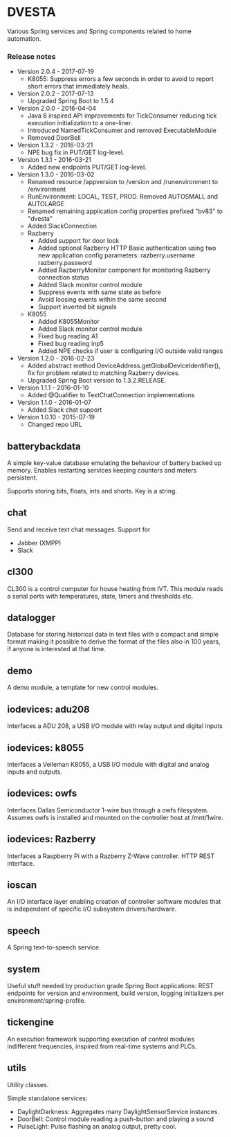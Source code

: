 # DVESTA

Various Spring services and Spring components related to home automation.

### Release notes
* Version 2.0.4 - 2017-07-19
    * K8055: Suppress errors a few seconds in order to avoid to report short errors that immediately heals.
* Version 2.0.2 - 2017-07-13
    * Upgraded Spring Boot to 1.5.4
* Version 2.0.0 - 2016-04-04
    * Java 8 inspired API improvements for TickConsumer reducing tick execution initialization to a one-liner.
    * Introduced NamedTickConsumer and removed ExecutableModule
    * Removed DoorBell
* Version 1.3.2 - 2016-03-21
    * NPE bug fix in PUT/GET log-level.
* Version 1.3.1 - 2016-03-21
    * Added new endpoints PUT/GET log-level.
* Version 1.3.0 - 2016-03-02
    * Renamed resource /appversion to /version and /runenvironment to /environment
    * RunEnvironment: LOCAL, TEST, PROD. Removed AUTOSMALL and AUTOLARGE
    * Renamed remaining application config properties prefixed "bv83" to "dvesta"
    * Added SlackConnection
    * Razberry
      * Added support for door lock
      * Added optional Razberry HTTP Basic authentication using two new application config parameters:
        razberry.username
        razberry.password 
      * Added RazberryMonitor component for monitoring Razberry connection status
      * Added Slack monitor control module
      * Suppress events with same state as before
      * Avoid loosing events within the same second
      * Support inverted bit signals
    * K8055
      * Added K8055Monitor
      * Added Slack monitor control module
      * Fixed bug reading A1
      * Fixed bug reading inp5
      * Added NPE checks if user is configuring I/O outside valid ranges
* Version 1.2.0 - 2016-02-23
    * Added abstract method DeviceAddress.getGlobalDeviceIdentifier(), fix for problem related 
      to matching Razberry devices.
    * Upgraded Spring Boot version to 1.3.2.RELEASE.
* Version 1.1.1 - 2016-01-10
    * Added @Qualifier to TextChatConnection implementations
* Version 1.1.0 - 2016-01-07
    * Added Slack chat support
* Version 1.0.10 - 2015-07-19
    * Changed repo URL
      
## batterybackdata

A simple key-value database emulating the behaviour of battery backed up memory. 
Enables restarting services keeping counters and meters persistent.

Supports storing bits, floats, ints and shorts. Key is a string.

## chat

Send and receive text chat messages. Support for

* Jabber (XMPP)
* Slack

## cl300

CL300 is a control computer for house heating from IVT. This module reads a serial ports with
 temperatures, state, timers and thresholds etc.
 
## datalogger

Database for storing historical data in text files with a compact and simple format making it
 possible to derive the format of the files also in 100 years, if anyone is interested at that time.
 
## demo

A demo module, a template for new control modules.

## iodevices: adu208

Interfaces a ADU 208, a USB I/O module with relay output and digital inputs

## iodevices: k8055

Interfaces a Velleman K8055, a USB I/O module with digital and analog inputs and outputs.

## iodevices: owfs

Interfaces Dallas Semiconductor 1-wire bus through a owfs filesystem. Assumes owfs is installed and
mounted on the controller host at /mnt/1wire.
 
## iodevices: Razberry

Interfaces a Raspberry Pi with a Razberry Z-Wave controller. HTTP REST interface.

## ioscan

An I/O interface layer enabling creation of controller software modules that is independent of specific 
I/O subsystem drivers/hardware.

## speech

A Spring text-to-speech service.

## system 

Useful stuff needed by production grade Spring Boot applications: REST endpoints for version and environment, build version,
 logging initializers per environment/spring-profile.
 
## tickengine

An execution framework supporting execution of control modules indifferent frequencies, inspired from 
real-time systems and PLCs.

## utils
 
Utility classes.
 
Simple standalone services:

* DaylightDarkness: Aggregates many DaylightSensorService instances.
* DoorBell: Control module reading a push-button and playing a sound
* PulseLight: Pulse flashing an analog output, pretty cool.
